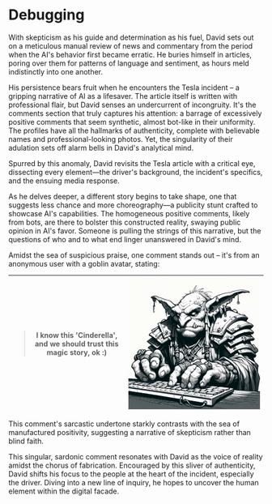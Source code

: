 # Debugging

With skepticism as his guide and determination as his fuel, David sets out on a meticulous manual review of news and commentary from the period when the AI's behavior first became erratic. He buries himself in articles, poring over them for patterns of language and sentiment, as hours meld indistinctly into one another.

His persistence bears fruit when he encounters the Tesla incident – a gripping narrative of AI as a lifesaver. The article itself is written with professional flair, but David senses an undercurrent of incongruity. It's the comments section that truly captures his attention: a barrage of excessively positive comments that seem synthetic, almost bot-like in their uniformity. The profiles have all the hallmarks of authenticity, complete with believable names and professional-looking photos. Yet, the singularity of their adulation sets off alarm bells in David's analytical mind.

Spurred by this anomaly, David revisits the Tesla article with a critical eye, dissecting every element—the driver's background, the incident's specifics, and the ensuing media response.

As he delves deeper, a different story begins to take shape, one that suggests less chance and more choreography—a publicity stunt crafted to showcase AI's capabilities. The homogeneous positive comments, likely from bots, are there to bolster this constructed reality, swaying public opinion in AI's favor. Someone is pulling the strings of this narrative, but the questions of who and to what end linger unanswered in David's mind.

Amidst the sea of suspicious praise, one comment stands out – it's from an anonymous user with a goblin avatar, stating:

| <blockquote>I know this 'Cinderella', and we should trust this magic story, ok :) </blockquote> | ![The Internet Troll](./images/03.goblin.png) |
|-------------------------------------------------------------------------------------------------|-----------------------------------------------|

This comment's sarcastic undertone starkly contrasts with the sea of manufactured positivity, suggesting a narrative of skepticism rather than blind faith.

This singular, sardonic comment resonates with David as the voice of reality amidst the chorus of fabrication. Encouraged by this sliver of authenticity, David shifts his focus to the people at the heart of the incident, especially the driver. Diving into a new line of inquiry, he hopes to uncover the human element within the digital facade.
